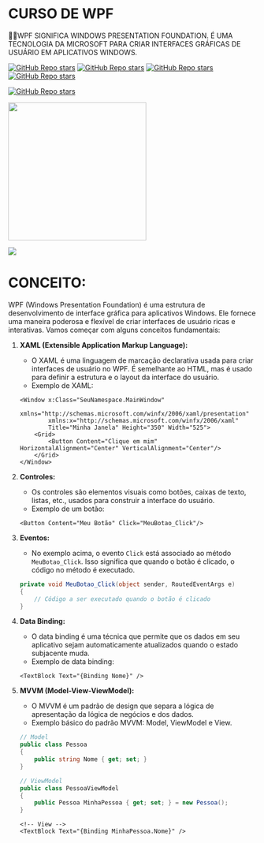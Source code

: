 # CURSO DE WPF
👨‍⚖️WPF SIGNIFICA WINDOWS PRESENTATION FOUNDATION. É UMA TECNOLOGIA DA MICROSOFT PARA CRIAR INTERFACES GRÁFICAS DE USUÁRIO EM APLICATIVOS WINDOWS.

[![GitHub Repo stars](https://img.shields.io/badge/VILHALVA-GITHUB-03A9F4?logo=github)](https://github.com/VILHALVA) 
[![GitHub Repo stars](https://img.shields.io/badge/VEJA%20OS-VIDEOS-03A9F4?logo=youtube)](https://www.youtube.com/@vilhalva100/search?query=WPF)
[![GitHub Repo stars](https://img.shields.io/badge/VEJA-DOCUMENTAÇÃO-03A9F4?logo=google)](https://docs.microsoft.com/pt-br/dotnet/desktop-wpf/) 
[![GitHub Repo stars](https://img.shields.io/badge/LINGUAGEM%20DE-PROGRAMAÇÃO-03A9F4?logo=github)](https://github.com/VILHALVA/CURSO-DE-C-SHARP) <br>

[![GitHub Repo stars](https://img.shields.io/badge/-PLAYLIST%20DO%20YOUTUBE-blueviolet)](https://youtube.com/playlist?list=PLih2KERbY1HHOOJ2C6FOrVXIwg4AZ-hk1&si=a-ana-M3MNpsbsHi)

<img src="https://www.euvic.com/wp-content/uploads/2021/05/7-dot-net-technologies.png" align="center" width="280"> <br>

![](https://i.imgur.com/waxVImv.png)

# CONCEITO:
WPF (Windows Presentation Foundation) é uma estrutura de desenvolvimento de interface gráfica para aplicativos Windows. Ele fornece uma maneira poderosa e flexível de criar interfaces de usuário ricas e interativas. Vamos começar com alguns conceitos fundamentais:

1. **XAML (Extensible Application Markup Language):**
   - O XAML é uma linguagem de marcação declarativa usada para criar interfaces de usuário no WPF. É semelhante ao HTML, mas é usado para definir a estrutura e o layout da interface do usuário.
   - Exemplo de XAML:

    ```xaml
    <Window x:Class="SeuNamespace.MainWindow"
            xmlns="http://schemas.microsoft.com/winfx/2006/xaml/presentation"
            xmlns:x="http://schemas.microsoft.com/winfx/2006/xaml"
            Title="Minha Janela" Height="350" Width="525">
        <Grid>
            <Button Content="Clique em mim" HorizontalAlignment="Center" VerticalAlignment="Center"/>
        </Grid>
    </Window>
    ```

2. **Controles:**
   - Os controles são elementos visuais como botões, caixas de texto, listas, etc., usados para construir a interface do usuário.
   - Exemplo de um botão:

    ```xaml
    <Button Content="Meu Botão" Click="MeuBotao_Click"/>
    ```

3. **Eventos:**
   - No exemplo acima, o evento `Click` está associado ao método `MeuBotao_Click`. Isso significa que quando o botão é clicado, o código no método é executado.

    ```csharp
    private void MeuBotao_Click(object sender, RoutedEventArgs e)
    {
        // Código a ser executado quando o botão é clicado
    }
    ```

4. **Data Binding:**
   - O data binding é uma técnica que permite que os dados em seu aplicativo sejam automaticamente atualizados quando o estado subjacente muda.
   - Exemplo de data binding:

    ```xaml
    <TextBlock Text="{Binding Nome}" />
    ```

5. **MVVM (Model-View-ViewModel):**
   - O MVVM é um padrão de design que separa a lógica de apresentação da lógica de negócios e dos dados.
   - Exemplo básico do padrão MVVM: Model, ViewModel e View.

    ```csharp
    // Model
    public class Pessoa
    {
        public string Nome { get; set; }
    }

    // ViewModel
    public class PessoaViewModel
    {
        public Pessoa MinhaPessoa { get; set; } = new Pessoa();
    }
    ```

    ```xaml
    <!-- View -->
    <TextBlock Text="{Binding MinhaPessoa.Nome}" />
    ```

